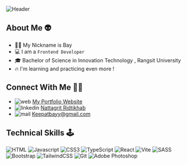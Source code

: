 ![Header](https://github.com/Basicbay/Basicbay/assets/151770227/aa19b847-82a5-4c11-9551-56b8353b5050)

## About Me 👽

- 🧑🏻  My Nickname is Bay
- 💻  I am a `Frontend Developer`
- 🎓  Bachelor of Science in Innovation Technology , Rangsit University
- 🔥  I'm learning and practicing even more !

## Connect With Me 🤝🏻

- ![web](https://github.com/Basicbay/Basicbay/assets/151770227/f8a32c36-5356-480f-b4df-e071a113c644)   [My Portfolio Website](https://nattagrit-portfolio.netlify.app/)
- ![linkedin](https://github.com/Basicbay/Basicbay/assets/151770227/0f10eb97-640d-4088-a2da-f9b0b53a077a)   [Nattagrit Ridtikhab](https://www.linkedin.com/in/nattagrit-ridtikhab-83894b2a0/)
- ![mail](https://github.com/Basicbay/Basicbay/assets/151770227/1458f989-5599-4bef-9257-5326261d92e9)   Keepatbayy@gmail.com
  
## Technical Skills 🕹️

![HTML](https://img.shields.io/badge/HTML5-E34F26?style=for-the-badge&logo=html5&logoColor=white)
![Javascript](https://img.shields.io/badge/Javascript-F0DB4F?style=for-the-badge&labelColor=F0DB4F&logo=javascript&logoColor=black)
![CSS3](https://img.shields.io/badge/CSS3-1572B6?style=for-the-badge&logo=css3&logoColor=white)
![TypeScript](https://img.shields.io/badge/typescript-%23007ACC.svg?style=for-the-badge&logo=typescript&logoColor=white)
![React](https://img.shields.io/badge/react-%2320232a.svg?style=for-the-badge&logo=react&logoColor=%2361DAFB)
![Vite](https://img.shields.io/badge/vite-%23646CFF.svg?style=for-the-badge&logo=vite&logoColor=white)
![SASS](https://img.shields.io/badge/SASS-hotpink.svg?style=for-the-badge&logo=SASS&logoColor=white)
![Bootstrap](https://img.shields.io/badge/bootstrap-%238511FA.svg?style=for-the-badge&logo=bootstrap&logoColor=white)
![TailwindCSS](https://img.shields.io/badge/tailwindcss-%2338B2AC.svg?style=for-the-badge&logo=tailwind-css&logoColor=white)
![Git](https://img.shields.io/badge/git-%23F05033.svg?style=for-the-badge&logo=git&logoColor=white)
![Adobe Photoshop](https://img.shields.io/badge/adobe%20photoshop-%2331A8FF.svg?style=for-the-badge&logo=adobe%20photoshop&logoColor=white)



